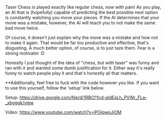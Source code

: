 Taser Chess is played exactly like regular chess, now with pain! As you play, an AI that is (hopefully) capable of predicting the best possible next option is constantly watching you move your pieces. If the AI determines that your move was a mistake, however, the AI will teach you to not make the same bad move twice.

Of course, it doesn't just explain why the move was a mistake and how not to make it again. That would be far too productive and effective, that's disgusting. A much better option, of course, is to just taze them. Fear is a strong motivator :D

Honestly I just thought of the idea of "chess, but with taser" was funny and ran with it and wanted some dumb justification for it. Either way it's really funny to watch people play it and that's honestly all that matters.

**Additionally, feel free to fuck with the code however you like. If you want to use this yourself, follow the 'setup' link below.

Setup: https://drive.google.com/file/d/1RBCfYcd-aIdEsLh_PVWr_FLa-_xbgggk/view

Video: https://www.youtube.com/watch?v=lPGipwoJiOM

